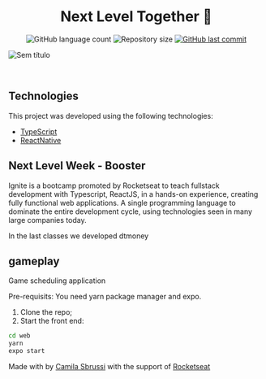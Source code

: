  
 
 <h1 align="center"> Next Level Together 🚀</h1>
<p align="center">

  <img alt="GitHub language count" src="https://img.shields.io/github/languages/count/camisbrussi/gameplay-nlw-together">

  <img alt="Repository size" src="https://img.shields.io/github/repo-size/camisbrussi/gameplay-nlw-together">

  <a href="https://github.com/camisbrussi/gameplay-nlw-together/commits/master">
    <img alt="GitHub last commit" src="https://img.shields.io/github/last-commit/camisbrussi/gameplay-nlw-together">
  </a>
 
 
 ![Sem título](https://user-images.githubusercontent.com/40186019/124044245-59a94080-d9e3-11eb-9564-b93cb561102f.png)


</p>



<br>

## Technologies

This project was developed using the following technologies:

- [TypeScript](https://www.typescriptlang.org/)
- [ReactNative](https://reactnative.dev/)


## Next Level Week - Booster

Ignite is a bootcamp promoted by Rocketseat to teach fullstack development with Typescript, ReactJS, in a hands-on experience, creating fully functional web applications. A single programming language to dominate the entire development cycle, using technologies seen in many large companies today.

In the last classes we developed dtmoney

## gameplay

Game scheduling application

Pre-requisits:
You need yarn package manager and expo.

1. Clone the repo;
2. Start the front end:
  ```bash
  cd web
  yarn
  expo start
  ``` 

Made with by [Camila Sbrussi](https://www.linkedin.com/in/camila-sbrussi-a7b48516a/) with the support of [Rocketseat](rocketseat.com.br)
